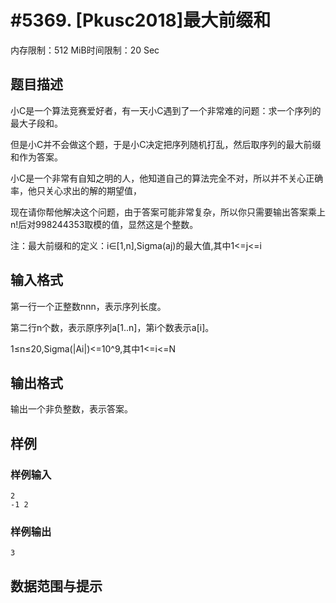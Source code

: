 # #5369. [Pkusc2018]最大前缀和

内存限制：512 MiB时间限制：20 Sec

## 题目描述

小C是一个算法竞赛爱好者，有一天小C遇到了一个非常难的问题：求一个序列的最大子段和。

但是小C并不会做这个题，于是小C决定把序列随机打乱，然后取序列的最大前缀和作为答案。

小C是一个非常有自知之明的人，他知道自己的算法完全不对，所以并不关心正确率，他只关心求出的解的期望值，

现在请你帮他解决这个问题，由于答案可能非常复杂，所以你只需要输出答案乘上n!后对998244353取模的值，显然这是个整数。

注：最大前缀和的定义：i&isin;[1,n],Sigma(aj)的最大值,其中1<=j<=i

## 输入格式

第一行一个正整数nnn，表示序列长度。

第二行n个数，表示原序列a[1..n]，第i个数表示a[i]。

1&le;n&le;20,Sigma(|Ai|)<=10^9,其中1<=i<=N

## 输出格式

输出一个非负整数，表示答案。

## 样例

### 样例输入

    
    2
    -1 2
    

### 样例输出

    
    3
    

## 数据范围与提示
